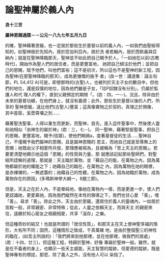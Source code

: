 # 論聖神屬於義人內


**良十三世**

**屬神恩賜通牒－－公元一八九七年五月九日**





的確，聖神藉著恩寵，也一定居於那些生於基督以前的義人內，一如我們由聖經得知的，如聖神居於先知內，居於匝加利亞內，居於洗
者若翰內，居於西默盎與亞納內；就是在聖神降臨那天，聖神並不如此把自己賜予於人，「一如祂在以前(古教時代)，開始作為聖人們的居住者，而是更豐富地，
祂把自己傾注於他們；並把自己的恩賜，賦予他們，叫他們富裕；這不是初次，所以這也不是聖神的新工程，因為聖神(在那聖神降臨的那天)，成為更慷慨的施予
者」(良一世：講道集：論五旬節，PL 54,412 
A)可是，即使那時的(古聖)人，也被列於天主子女的數目中，但他們的地位，還是奴僕的地位，因為他們雖是子女，「珨P奴隸沒有分別」，仍屬於監護人和代
理人的權下，直到父親預定的期限「。(迦：四，一--)。況且，除非由於未來的基督功績，在他們身上，就沒有義德；此外，那些生於基督以後的人們，所享的
聖神恩寵，遠比他們(古聖人)豐富；這真像實物之於契約，真理之於預像，其中差距，奚啻霄壤之別……

藉著聖洗聖事，人得以重生而更新，而聖神，首先，進入這件聖事中，然後使人靈和祂相似「由神生的屬於神」(若：三，七--)。
同一聖神，藉著堅振聖事，把自己的恩賜，更豐富地，賜予(信眾)，使他們睄搹a，度著基督徒的生活……聖神自己，不僅賜予我們屬神的恩賜，且是屬神恩賜的
恩主，而祂自己就是至尊無上的恩賜；祂既由父子相愛所共發，那理應被視為，且被稱為「至上天主的恩賜」。若要更清楚地顯示祂這個「恩賜」的性質與力量，那
就應該記起那些聖師們，對聖經所詮解的道理，那就是：天主臨於萬物，並「藉自己的能，在萬物之內，因為萬物都屬於祂的權能之下；祂藉自己的臨在，在萬物之
內，因為萬物在祂的眼裡，是赤裸裸的，一無遮蓋的；祂藉自己的性體，在萬物之內，因為祂臨於萬物，成為萬物存在的原因」(多瑪斯神學大綱一，8題三節)。

但是，天主之在於人內，不是單純地，像祂在萬物內一樣，而是更進一步，使人們更認識祂，更愛慕祂，因為我們縱然在本性的領導之下，我們也甘心愛
「善」，嗜「善」，尋求「善」。除此之外，天主由於恩寵，還居住於義人的靈魂內，一如居於宮殿一般，非常親密、非常特殊；從此，人靈之依賴天主，而與天主
的親密來往，遠勝於知心密友之相親相愛，共享「溫存」之樂。

但這種奇妙的結交！也就是所謂的「居住性質」，和那天主在天上使神聖享福的情形，大有所不同；固然，這種情形之致成，千真萬確
地，是由於整個聖三的神性的臨在，(如吾主所說的)：「我們將來到他那裡，並在他那裡，做我們的居處」(若：十四，廿三)，但這種工程，特歸於聖神，好像
專屬於聖神一般。雖然，就是在不義者的身上，也顯示一些天主威能，天主智慧的蹤跡，但愛德的蹤跡，既是聖神專有的標誌，那麼，除了義人之外，沒有他人可以
染指了。

